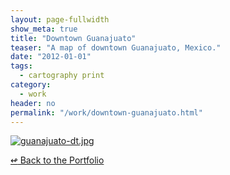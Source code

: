 ```yaml
---
layout: page-fullwidth
show_meta: true
title: "Downtown Guanajuato"
teaser: "A map of downtown Guanajuato, Mexico."
date: "2012-01-01"
tags:
  - cartography print 
category:
  - work
header: no
permalink: "/work/downtown-guanajuato.html"
---
```






  <a href="{{site.url}}{{site.baseurl}}/images/guanajuato-dt.jpg" target="_blank">
    <img class="portfolio" src="{{site.url}}{{site.baseurl}}/images/guanajuato-dt.jpg" alt="guanajuato-dt.jpg">
  </a>



[<span class="back-arrow">&#8619;</span> Back to the Portfolio](/work/)